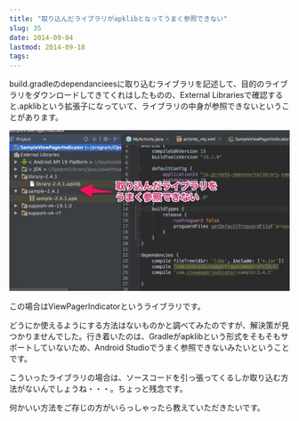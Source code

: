 ```yaml
---
title: "取り込んだライブラリがapklibとなってうまく参照できない"
slug: 35
date: 2014-09-04
lastmod: 2014-09-18
tags: 
---
```


build.gradleのdependancieesに取り込むライブラリを記述して、目的のライブラリをダウンロードしてきてくれはしたものの、External Librariesで確認すると.apklibという拡張子になっていて、ライブラリの中身が参照できないということがあります。

![apklibとなって参照できない](67df284d7e4b8e6d101035716d7901e7.jpg)

この場合はViewPagerIndicatorというライブラリです。

どうにか使えるようにする方法はないものかと調べてみたのですが、解決策が見つかりませんでした。行き着いたのは、Gradleがapklibという形式をそもそもサポートしていないため、Android Studioでうまく参照できないみたいということです。

こういったライブラリの場合は、ソースコードを引っ張ってくるしか取り込む方法がないんでしょうね・・・。ちょっと残念です。

何かいい方法をご存じの方がいらっしゃったら教えていただきたいです。


  